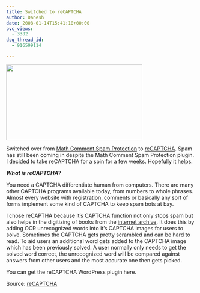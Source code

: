 ```yaml
---
title: Switched to reCAPTCHA
author: Danesh
date: 2008-01-14T15:41:10+00:00
pvc_views:
  - 3382
dsq_thread_id:
  - 916599114

---
```

<img loading="lazy" src="http://farm3.static.flickr.com/2055/2191989334_8441734778_o.png" height="201" width="362" />

Switched over from [Math Comment Spam Protection][1] to [reCAPTCHA][2]. Spam has still been coming in despite the Math Comment Spam Protection plugin. I decided to take reCAPTCHA for a spin for a few weeks. Hopefully it helps.

_**What is reCAPTCHA?**_

You need a CAPTCHA differentiate human from computers. There are many other CAPTCHA programs available today, from numbers to whole phrases. Almost every website with registration, comments or basically any sort of forms implement some kind of CAPTCHA to keep spam bots at bay.

I chose reCAPTHA because it&#8217;s CAPTCHA function not only stops spam but also helps in the digitizing of books from the [internet archive][3]. It does this by adding OCR unrecognized words into it&#8217;s CAPTCHA images for users to solve. Sometimes the CAPTCHA gets pretty scrambled and can be hard to read. To aid users an additional word gets added to the CAPTCHA image which has been previously solved. A user normally only needs to get the solved word correct, the unrecognized word will be compared against answers from other users and the most accurate one then gets picked.

You can get the reCAPTCHA WordPress plugin here.

Source: [reCAPTCHA][4]

 [1]: http://sw-guide.de/wordpress/plugins/math-comment-spam-protection/
 [2]: http://recaptcha.net/
 [3]: http://www.archive.org/
 [4]: http://recaptcha.net